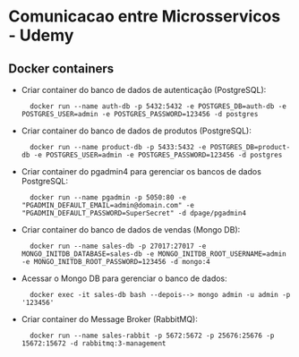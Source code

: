 # Comunicacao entre Microsservicos - Udemy

## Docker containers

- Criar container do banco de dados de autenticação (PostgreSQL):

		docker run --name auth-db -p 5432:5432 -e POSTGRES_DB=auth-db -e POSTGRES_USER=admin -e POSTGRES_PASSWORD=123456 -d postgres

- Criar container do banco de dados de produtos (PostgreSQL):

		docker run --name product-db -p 5433:5432 -e POSTGRES_DB=product-db -e POSTGRES_USER=admin -e POSTGRES_PASSWORD=123456 -d postgres

- Criar container do pgadmin4 para gerenciar os bancos de dados PostgreSQL:

		docker run --name pgadmin -p 5050:80 -e "PGADMIN_DEFAULT_EMAIL=admin@domain.com" -e "PGADMIN_DEFAULT_PASSWORD=SuperSecret" -d dpage/pgadmin4

- Criar container do banco de dados de vendas (Mongo DB):

		docker run --name sales-db -p 27017:27017 -e MONGO_INITDB_DATABASE=sales-db -e MONGO_INITDB_ROOT_USERNAME=admin -e MONGO_INITDB_ROOT_PASSWORD=123456 -d mongo:4


- Acessar o Mongo DB para gerenciar o banco de dados:

		docker exec -it sales-db bash --depois--> mongo admin -u admin -p '123456'
		
- Criar container do Message Broker (RabbitMQ):

		docker run --name sales-rabbit -p 5672:5672 -p 25676:25676 -p 15672:15672 -d rabbitmq:3-management

